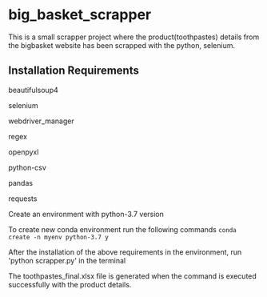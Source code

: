 # big_basket_scrapper

This is a small scrapper project where the product(toothpastes) details from the bigbasket website has been scrapped with the python, selenium.


## Installation Requirements

beautifulsoup4

selenium

webdriver_manager

regex

openpyxl

python-csv

pandas

requests

Create an environment with python-3.7 version

To create new conda environment run the following commands
`conda create -n myenv python-3.7 y`

After the installation of the above requirements in the environment, run 'python scrapper.py' in the terminal

The toothpastes_final.xlsx file is generated when the command is executed successfully with the product details.
